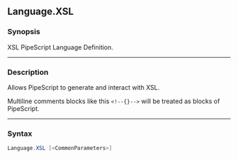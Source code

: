 Language.XSL
------------

### Synopsis
XSL PipeScript Language Definition.

---

### Description

Allows PipeScript to generate and interact with XSL.

Multiline comments blocks like this ```<!--{}-->``` will be treated as blocks of PipeScript.

---

### Syntax
```PowerShell
Language.XSL [<CommonParameters>]
```
